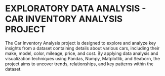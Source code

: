 # EXPLORATORY DATA ANALYSIS - CAR INVENTORY ANALYSIS PROJECT

The Car Inventory Analysis project is designed to explore and analyze key insights from a dataset containing details about various cars, including their make, model, color, 
mileage, price, and cost. By applying data analysis and visualization techniques using Pandas, Numpy, Matplotlib, and Seaborn, the project aims to uncover trends, 
relationships, and key patterns within the dataset.
